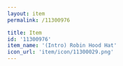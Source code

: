 ```yaml
---
layout: item
permalink: /11300976

title: Item
id: '11300976'
item_name: '(Intro) Robin Hood Hat'
icon_url: 'item/icon/11300029.png'
---
```

